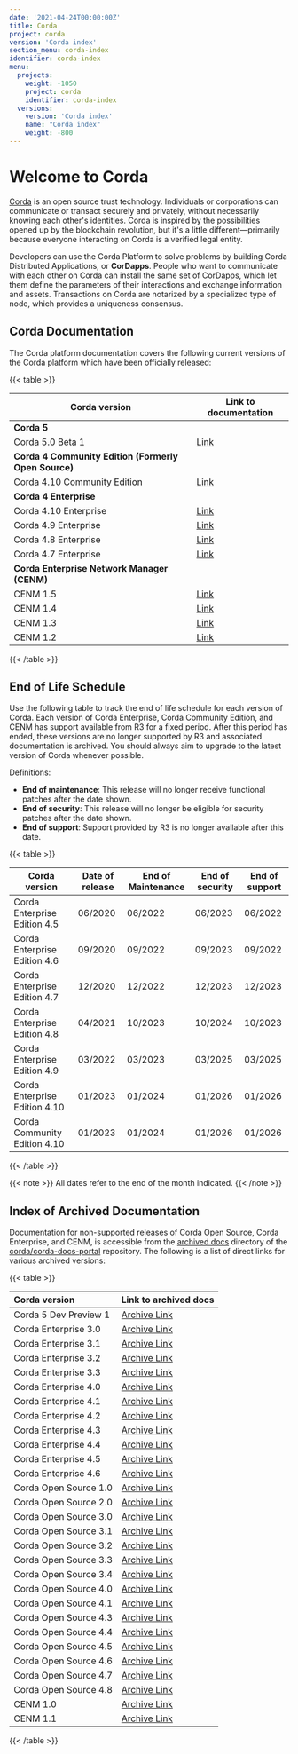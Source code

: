 ```yaml
---
date: '2021-04-24T00:00:00Z'
title: Corda
project: corda
version: 'Corda index'
section_menu: corda-index
identifier: corda-index
menu:
  projects:
    weight: -1050
    project: corda
    identifier: corda-index
  versions:
    version: 'Corda index'
    name: "Corda index"
    weight: -800
---
```


# Welcome to Corda

[Corda](https://www.corda.net/) is an open source trust technology. Individuals or corporations can communicate or transact securely and privately, without necessarily knowing each other's identities. Corda is inspired by the possibilities opened up by the blockchain revolution, but it's a little different—primarily because everyone interacting on Corda is a verified legal entity.

Developers can use the Corda Platform to solve problems by building Corda Distributed Applications, or **CorDapps**. People who want to communicate with each other on Corda can install the same set of CorDapps, which let them define the parameters of their interactions and exchange information and assets. Transactions on Corda are notarized by a specialized type of node, which provides a uniqueness consensus.

## Corda Documentation

The Corda platform documentation covers the following current versions of the Corda platform which have been officially released:

{{< table >}}

| Corda version                 | Link to documentation                                 | 
|-------------------------------|-------------------------------------------------------|
| **Corda 5**                   |                                                       |
| Corda 5.0 Beta 1              |[Link](../platform/corda/5.0-beta.html)                |
| **Corda 4 Community Edition (Formerly Open Source)**|                                 |
| Corda 4.10 Community Edition  |[Link](../platform/corda/4.10/community.html)          |
| **Corda 4 Enterprise**        |                                                       |
| Corda 4.10 Enterprise         |[Link](../platform/corda/4.10/enterprise.html)         |
| Corda 4.9 Enterprise          |[Link](../platform/corda/4.9/enterprise.html)          |
| Corda 4.8 Enterprise          |[Link](../platform/corda/4.8/enterprise.html)          |
| Corda 4.7 Enterprise          |[Link](../platform/corda/4.7/enterprise.html)          |
| **Corda Enterprise Network Manager (CENM)** |                                         |
| CENM 1.5                      |[Link](../platform/corda/1.5/cenm.html)                |
| CENM 1.4                      |[Link](../platform/corda/1.4/cenm.html)                |
| CENM 1.3                      |[Link](../platform/corda/1.3/cenm.html)                |
| CENM 1.2                      |[Link](../platform/corda/1.2/cenm.html)                |

{{< /table >}}

## End of Life Schedule
Use the following table to track the end of life schedule for each version of Corda. Each version of Corda Enterprise, Corda Community Edition, and CENM has support available from R3 for a fixed period. After this period has ended, these versions are no longer supported by R3 and associated documentation is archived. You should always aim to upgrade to the latest version of Corda whenever possible.

Definitions:

* **End of maintenance**: This release will no longer receive functional patches after the date shown.
* **End of security**: This release will no longer be eligible for security patches after the date shown.
* **End of support**: Support provided by R3 is no longer available after this date.

{{< table >}}

| Corda version                 | Date of release | End of Maintenance | End of security | End of support |
|-------------------------------|-----------------|--------------------|-----------------|--------------- |
| Corda Enterprise Edition 4.5  | 06/2020         | 06/2022            | 06/2023         | 06/2022        |
| Corda Enterprise Edition 4.6  | 09/2020         | 09/2022            | 09/2023         | 09/2022        |
| Corda Enterprise Edition 4.7  | 12/2020         | 12/2022            | 12/2023         | 12/2023        |
| Corda Enterprise Edition 4.8  | 04/2021         | 10/2023            | 10/2024         | 10/2023        |
| Corda Enterprise Edition 4.9  | 03/2022         | 03/2023            | 03/2025         | 03/2025        |
| Corda Enterprise Edition 4.10 | 01/2023         | 01/2024            | 01/2026         | 01/2026        |
| Corda Community Edition 4.10  | 01/2023         | 01/2024            | 01/2026         | 01/2026        |

{{< /table >}}

{{< note >}}
All dates refer to the end of the month indicated.
{{< /note >}}

## Index of Archived Documentation

Documentation for non-supported releases of Corda Open Source, Corda Enterprise, and CENM, is accessible from the [archived docs](https://github.com/corda/corda-docs-portal/tree/main/content/en/archived-docs) directory of the [corda/corda-docs-portal](https://github.com/corda/corda-docs-portal) repository. The following is a list of direct links for various archived versions:

{{< table >}}

| Corda version          | Link to archived docs                                              | 
| :--------------------- | :-------------- | 
| Corda 5 Dev Preview 1  | [Archive Link](https://github.com/corda/corda-docs-portal/tree/main/content/en/archived-docs/5.0-dev-preview-1) | 
| Corda Enterprise 3.0   | [Archive Link](https://github.com/corda/corda-docs-portal/tree/main/content/en/archived-docs/corda-enterprise/3.0) | 
| Corda Enterprise 3.1   | [Archive Link](https://github.com/corda/corda-docs-portal/tree/main/content/en/archived-docs/corda-enterprise/3.1) | 
| Corda Enterprise 3.2   | [Archive Link](https://github.com/corda/corda-docs-portal/tree/main/content/en/archived-docs/corda-enterprise/3.2) | 
| Corda Enterprise 3.3   | [Archive Link](https://github.com/corda/corda-docs-portal/tree/main/content/en/archived-docs/corda-enterprise/3.3) | 
| Corda Enterprise 4.0   | [Archive Link](https://github.com/corda/corda-docs-portal/tree/main/content/en/archived-docs/corda-enterprise/4.0) | 
| Corda Enterprise 4.1   | [Archive Link](https://github.com/corda/corda-docs-portal/tree/main/content/en/archived-docs/corda-enterprise/4.1) | 
| Corda Enterprise 4.2   | [Archive Link](https://github.com/corda/corda-docs-portal/tree/main/content/en/archived-docs/corda-enterprise/4.2) | 
| Corda Enterprise 4.3   | [Archive Link](https://github.com/corda/corda-docs-portal/tree/main/content/en/archived-docs/corda-enterprise/4.3) | 
| Corda Enterprise 4.4   | [Archive Link](https://github.com/corda/corda-docs-portal/tree/main/content/en/archived-docs/corda-enterprise/4.4) |
| Corda Enterprise 4.5   | [Archive Link](https://github.com/corda/corda-docs-portal/tree/main/content/en/archived-docs/corda-enterprise/4.5) |
| Corda Enterprise 4.6   | [Archive Link](https://github.com/corda/corda-docs-portal/tree/main/content/en/archived-docs/corda-enterprise/4.6) | 
| Corda Open Source 1.0  | [Archive Link](https://github.com/corda/corda-docs-portal/tree/main/content/en/archived-docs/corda-os/1.0) | 
| Corda Open Source 2.0  | [Archive Link](https://github.com/corda/corda-docs-portal/tree/main/content/en/archived-docs/corda-os/2.0) | 
| Corda Open Source 3.0  | [Archive Link](https://github.com/corda/corda-docs-portal/tree/main/content/en/archived-docs/corda-os/3.0) | 
| Corda Open Source 3.1  | [Archive Link](https://github.com/corda/corda-docs-portal/tree/main/content/en/archived-docs/corda-os/3.1) | 
| Corda Open Source 3.2  | [Archive Link](https://github.com/corda/corda-docs-portal/tree/main/content/en/archived-docs/corda-os/3.2) | 
| Corda Open Source 3.3  | [Archive Link](https://github.com/corda/corda-docs-portal/tree/main/content/en/archived-docs/corda-os/3.3) | 
| Corda Open Source 3.4  | [Archive Link](https://github.com/corda/corda-docs-portal/tree/main/content/en/archived-docs/corda-os/3.4) | 
| Corda Open Source 4.0  | [Archive Link](https://github.com/corda/corda-docs-portal/tree/main/content/en/archived-docs/corda-os/4.0) | 
| Corda Open Source 4.1  | [Archive Link](https://github.com/corda/corda-docs-portal/tree/main/content/en/archived-docs/corda-os/4.1) |  
| Corda Open Source 4.3  | [Archive Link](https://github.com/corda/corda-docs-portal/tree/main/content/en/archived-docs/corda-os/4.3) | 
| Corda Open Source 4.4  | [Archive Link](https://github.com/corda/corda-docs-portal/tree/main/content/en/archived-docs/corda-os/4.4) | 
| Corda Open Source 4.5  | [Archive Link](https://github.com/corda/corda-docs-portal/tree/main/content/en/archived-docs/corda-os/4.5) | 
| Corda Open Source 4.6  | [Archive Link](https://github.com/corda/corda-docs-portal/tree/main/content/en/archived-docs/corda-os/4.6) | 
| Corda Open Source 4.7  | [Archive Link](https://github.com/corda/corda-docs-portal/tree/main/content/en/archived-docs/corda-os/4.7) | 
| Corda Open Source 4.8  | [Archive Link](https://github.com/corda/corda-docs-portal/tree/main/content/en/archived-docs/corda-os/4.8) | 
| CENM 1.0  | [Archive Link](https://github.com/corda/corda-docs-portal/tree/main/content/en/archived-docs/CENM/1.0) | 
| CENM 1.1  | [Archive Link](https://github.com/corda/corda-docs-portal/tree/main/content/en/archived-docs/CENM/1.1) | 

{{< /table >}}
